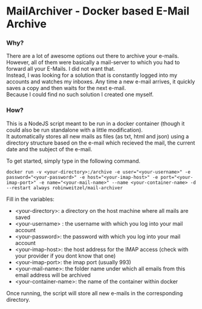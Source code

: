 # MailArchiver - Docker based E-Mail Archive

### Why?
There are a lot of awesome options out there to archive your e-mails.
However, all of them were basically a mail-server to which you had to forward all your E-Mails.
I did not want that.<br>
Instead, I was looking for a solution that is constantly logged into my accounts and watches my inboxes.
Any time a new e-mail arrives, it quickly saves a copy and then waits for the next e-mail.<br>
Because I could find no such solution I created one myself.

### How?
This is a NodeJS script meant to be run in a docker container (though it could also be run standalone with a little modification).<br>
It automatically stores all new mails as files (as txt, html and json) using a directory structure based on the e-mail which recieved the mail, the current date and the subject of the e-mail.

To get started, simply type in the following command.
```
docker run -v <your-directory>:/archive -e user="<your-username>" -e password="<your-password>" -e host="<your-imap-host>" -e port="<your-imap-port>" -e name="<your-mail-name>" --name <your-container-name> -d --restart always robinweitzel/mail-archiver
```
Fill in the variables:
* \<your-directory>: a directory on the host machine where all mails are saved
* \<your-username> : the username with which you log into your mail account
* \<your-password>: the password with which you log into your mail account
* \<your-imap-host>: the host address for the IMAP access (check with your provider if you dont know that one)
* \<your-imap-port>: the imap port (usually 993)
* \<your-mail-name>: the folder name under which all emails from this email address will be archived
* \<your-container-name>: the name of the container within docker

Once running, the script will store all new e-mails in the corresponding directory.
